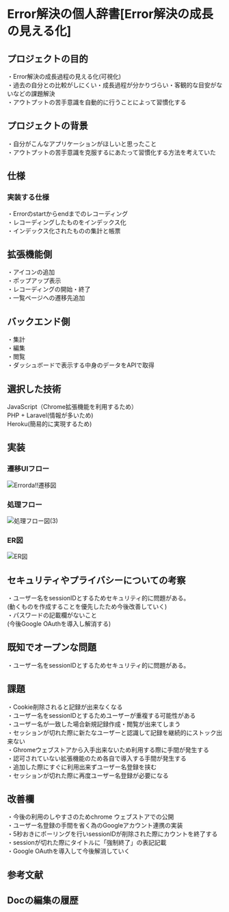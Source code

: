 # Error解決の個人辞書[Error解決の成長の見える化]

## プロジェクトの目的

・Error解決の成長過程の見える化(可視化)<br>
・過去の自分との比較がしにくい・成長過程が分かりづらい・客観的な目安がないなどの課題解決<br>
・アウトプットの苦手意識を自動的に行うことによって習慣化する<br>

## プロジェクトの背景

・自分がこんなアプリケーションがほしいと思ったこと<br>
・アウトプットの苦手意識を克服するにあたって習慣化する方法を考えていた<br>

## 仕様
### 実装する仕様
・Errorのstartからendまでのレコーディング<br>
・レコーディングしたものをインデックス化<br>
・インデックス化されたものの集計と帳票<br>

## 拡張機能側
・アイコンの追加<br>
・ポップアップ表示<br>
・レコーディングの開始・終了<br>
・一覧ページヘの遷移先追加<br>

## バックエンド側
・集計<br>
・編集<br>
・閲覧<br>
・ダッシュボードで表示する中身のデータをAPIで取得<br>

## 選択した技術
JavaScript（Chrome拡張機能を利用するため）<br>
PHP + Laravel(情報が多いため)<br>
Heroku(簡易的に実現するため)<br>

## 実装
### 遷移UIフロー
![Errorda!!遷移図](https://user-images.githubusercontent.com/75469934/152319227-50dbd7bb-9c3d-4cb2-90b9-42de1d7da36b.jpeg)
　<br>
### 処理フロー
![処理フロー図(3)](https://user-images.githubusercontent.com/75469934/152315909-45d98002-c34b-4456-a99a-d3265980318a.jpeg)
<br>
### ER図
![ER図](https://user-images.githubusercontent.com/75469934/152350497-8b7e2a76-acac-440c-8642-5ab38dbd151f.jpeg)
<br>



## セキュリティやプライバシーについての考察
・ユーザー名をsessionIDとするためセキュリティ的に問題がある。<br>
(動くものを作成することを優先したため今後改善していく)<br>
・パスワードの記載欄がないこと<br>
(今後Google OAuthを導入し解消する)<br>

## 既知でオープンな問題
・ユーザー名をsessionIDとするためセキュリティ的に問題がある。<br>


## 課題
・Cookie削除されると記録が出来なくなる<br>
・ユーザー名をsessionIDとするためユーザーが重複する可能性がある<br>
・ユーザー名が一致した場合新規記録作成・閲覧が出来てしまう<br>
・セッションが切れた際に新たなユーザーと認識して記録を継続的にストック出来ない<br>
・Ghromeウェブストアから入手出来ないため利用する際に手間が発生する<br>
・認可されていない拡張機能のため各自で導入する手間が発生する<br>
・追加した際にすぐに利用出来ずユーザー名登録を挟む<br>
・セッションが切れた際に再度ユーザー名登録が必要になる<br>

## 改善欄
・今後の利用のしやすさのためchrome ウェブストアでの公開<br>
・ユーザー名登録の手間を省く為のGoogleアカウント連携の実装<br>
・5秒おきにポーリングを行いsessionIDが削除された際にカウントを終了する<br>
・sessionが切れた際にタイトルに「強制終了」の表記記載<br>
・Google OAuthを導入して今後解消していく

## 参考文献



## Docの編集の履歴

